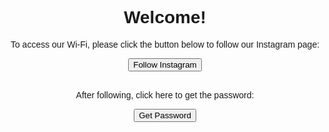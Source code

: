 <!DOCTYPE html>
<html>
<head>
  <title>Wi-Fi Access</title>
  <style>
    body {
      font-family: Arial, sans-serif;
      text-align: center;
      padding: 50px;
    }
  </style>
  <script>
    function redirectToInstagram() {
      window.location.href = "https://www.instagram.com/amar.aymane";
    }

    function showPassword() {
      window.location.href = "lazarhakim99.github.io/lazarhakim99.gethub.io/thankyou.html"; // Replace with your actual thank you page URL
    }
  </script>
</head>
<body>
  <h1>Welcome!</h1>
  <p>To access our Wi-Fi, please click the button below to follow our Instagram page:</p>
  <button onclick="redirectToInstagram()">Follow Instagram</button>
  <br><br>
  <p>After following, click here to get the password:</p>
  <button onclick="showPassword()">Get Password</button>
</body>
</html>

